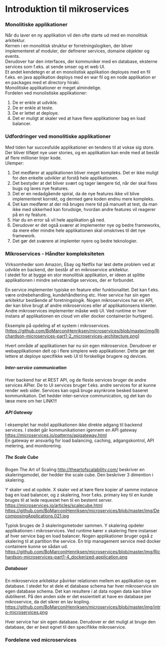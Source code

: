 # Introduktion til mikroservices
### Monolitiske applikationer
Når du laver en ny applikation vil den ofte starte ud med en monolitisk arkitektur.  
Kernen i en monolitisk struktur er forretningslogiken, der bliver implementeret af moduler, der definerer services, domaine objekter og events.  
Derudover har den interfaces, der kommuniker med en database, eksterne services som f.eks. at sende smser og et web UI.  
Et andet kendetegn er at en monolistisk applikation deployes med en fil f.eks. en java applikation deploys med en war fil og en node applikation er en packages med et directory hiraki.  
Monolitiske applikationer er meget almindelige.  
Fordelen ved monolistiske applikationer:  
1. De er enkle at udvikle.  
2. De er enkle at teste.  
3. De er lettet at deploye.  
4. Det er muligt at skaler ved at have flere applikationer bag en load balancer.  

### Udfordringer ved monolitiske applikationer
Med tiden har succesfulde applikationer en tendens til at vokse sig store. Der bliver tilføjet nye user stories, 
og en applikation kan ende med at består af flere millioner linjer kode.  
Ulemper:  
1. Det medfører at applikationen bliver meget kompleks. Det er ikke muligt for den enkelte udvikler at forstå hele applikationen. 
2. Det bestyder at det bliver svært og tager længere tid, når der skal fixes bugs og laves nye features. 
3. Det er en nedadgående spiral, da de nye features ikke vil blive implementeret korrekt, og dermed gøre koden endnu mere kompleks. 
4. Det kan medfører at der må bruges mere tid på manuelt at test, da man ikke med sikkerhed kan forudsige, hvordan andre features vil reagerer på en ny feature. 
5. Har du en error så vil hele applikation gå ned.
6. Derudover er det også sværer at implementer nye og bedre frameworks, da mere eller mindre hele applikationen skal omskrives til det nye framework. 
7. Det gør det sværere at implemter nyere og bedre teknologier.  

### Mikroservices - Håndter kompleksiteten
Virksomheder som Amazon, Ebay og Netflix har løst dette problem ved at udvikle en backend, der består af en mikroservice arkitektur.  
I stedet for at bygge en stor monolitisk applikation, er ideen at splitte applikationen i mindre selvstændige services, der er forbundet.  

En service implementer typiske en feature eller funktionalitet. Det kan f.eks. være ordrebehandling, kundehåndtering etc. Hver service har sin egen arkitektur bestående af foretningslogik. Nogen mikroservices har en API, der kan blive brugt af andre mikroservices eller af applikationsens klienter. Andre mikroservices implementer måske web UI. Ved runtime er hver instans af applikationen en cloud vm eller docker container(er hurtigere).  

Eksemple på opdeling af et system i mikroservices.  
[https://github.com/BoMarconiHenriksen/microservices/blob/master/img/Richardson-microservices-part1-2_microservices-architecture.png]  

Hvert område af applikationen har nu sin egen mikroservice. Derudover er webapplikationen delt op i flere simplere web applikationer. Dette gør det lettere at deploye specifikke web UI til forskellige brugere og devices.  

##### Inter-service communication
Hver backend har et REST API, og de fleste services bruger de andre services APIer. De to UI services bruger f.eks. andre services for at kunne render web sider. Services kan også bruge asynkrone besked baseret kommunikation. Det hedder inter-service communication, og det kan du læse mere om her LINK!!!   

##### API Gateway
I eksemplet har mobil applikationen ikke direkte adgang til backend services. I stedet går kommunikationen igennem en API gateway https://microservices.io/patterns/apigateway.html  
En gateway er ansvarlig for load balancing, caching, adgangskontrol, API metering, and monitorering.  

##### The Scale Cube
Bogen The Art of Scaling http://theartofscalability.com/ beskriver en skaleringsmodel, der hedder the scale cube. Den beskriver 3 dimention i skalering.  

Y skaler ved at opdele. X skaler ved at køre flere kopier af samme instance bag en load balancer, og z skalering, hvor f.eks. primary key til en kunde bruges til at lede requestet hen til en bestemt server. https://microservices.io/articles/scalecube.html   
https://github.com/BoMarconiHenriksen/microservices/blob/master/img/DecomposingApplications.021.jpg  

Typisk bruges de 3 skaleringsmetoder sammen. Y skalering opdeler applikationen i mikroservices. Ved runtime kører x skalering flere instanser af hver service bag en load balancer. Nogen applikationer bruger også z skalering til at partition the service. En trip management service med docker containere kunne se sådan ud.  
https://github.com/BoMarconiHenriksen/microservices/blob/master/img/Richardson-microservices-part1-4_dockerized-application.png  

##### Databaser
En mikroservice arkitektur påvirker relationen mellem en applikation og en database. I stedet for at dele et database schema har hver mikroservice sin egen database schema. Det kan resultere i at data nogen data kan blive dublikeret. På den anden side er det essientielt at have en database per mikroservice, da det sikrer en lav kopling.  
https://github.com/BoMarconiHenriksen/microservices/blob/master/img/intro-microservices.png  

Hver service har sin egen database. Derudover er det muligt at bruge den database, der er best egnet til den specifikke mikroservice.  

### Fordelene ved microservices




